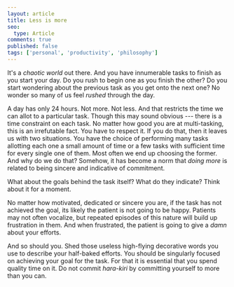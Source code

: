 ```yaml
---
layout: article
title: Less is more
seo:
  type: Article
comments: true
published: false
tags: ['personal', 'productivity', 'philosophy']
---
```

<!--amp-img width="600" height="300" layout="responsive" src="http://lorempixel.com/600/300/sports"></amp-img-->

It's a *chaotic world* out there. And you have innumerable tasks to finish as you start your day. Do you rush to begin one as you finish the other? Do you start wondering about the previous task as you get onto the next one? No wonder so many of us feel *rushed* through the day.

A day has only 24 hours. Not more. Not less. And that restricts the time we can allot to a particular task. Though this may sound obvious --- there is a time constraint on each task. No matter how good you are at multi-tasking, this is an irrefutable fact. You have to respect it. If you do that, then it leaves us with two situations. You have the choice of performing many tasks allotting each one a small amount of time or a few tasks with sufficient time for every single one of them. Most often we end up choosing the former. And why do we do that? Somehow, it has become a norm that *doing more* is related to being sincere and indicative of commitment.

What about the goals behind the task itself? What do they indicate? Think about it for a moment.

No matter how motivated, dedicated or sincere you are, if the task has not achieved the goal, its likely the patient is not going to be happy. Patients may not often vocalize, but repeated episodes of this nature will build up frustration in them. And when frustrated, the patient is going to give a *damn* about your efforts.

And so should you. Shed those useless high-flying decorative words you use to describe your half-baked efforts. You should be singularly focused on achieving your goal for the task. For that it is essential that you spend quality time on it. Do not commit *hara-kiri* by committing yourself to more than you can.
